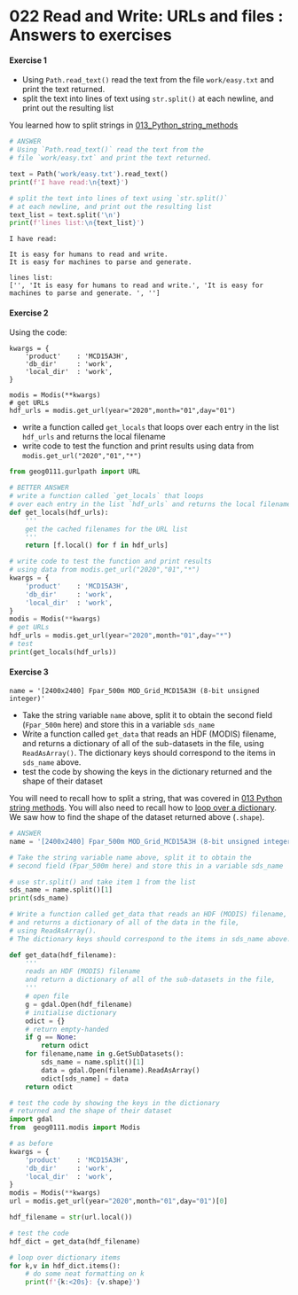 # 022 Read and Write: URLs and files : Answers to exercises

#### Exercise 1

* Using `Path.read_text()` read the text from the file `work/easy.txt` and print the text returned.
* split the text into lines of text using `str.split()` at each newline, and print out the resulting list

You learned how to split strings in [013_Python_string_methods](013_Python_string_methods.md#split()-and-join())


```python
# ANSWER
# Using `Path.read_text()` read the text from the 
# file `work/easy.txt` and print the text returned.

text = Path('work/easy.txt').read_text()
print(f'I have read:\n{text}')

# split the text into lines of text using `str.split()` 
# at each newline, and print out the resulting list
text_list = text.split('\n')
print(f'lines list:\n{text_list}')
```

    I have read:
    
    It is easy for humans to read and write.
    It is easy for machines to parse and generate. 
    
    lines list:
    ['', 'It is easy for humans to read and write.', 'It is easy for machines to parse and generate. ', '']


#### Exercise 2

Using the code:

    kwargs = {
        'product'    : 'MCD15A3H',
        'db_dir'     : 'work',
        'local_dir'  : 'work',
    }

    modis = Modis(**kwargs)
    # get URLs
    hdf_urls = modis.get_url(year="2020",month="01",day="01")

* write a function called `get_locals` that loops over each entry in the list `hdf_urls` and returns the local filename 
* write code to test the function and print results using data from `modis.get_url("2020","01","*")`


```python
from geog0111.gurlpath import URL

# BETTER ANSWER
# write a function called `get_locals` that loops 
# over each entry in the list `hdf_urls` and returns the local filename 
def get_locals(hdf_urls):
    '''
    get the cached filenames for the URL list
    '''
    return [f.local() for f in hdf_urls]
```


```python
# write code to test the function and print results 
# using data from modis.get_url("2020","01","*")
kwargs = {
    'product'    : 'MCD15A3H',
    'db_dir'     : 'work',
    'local_dir'  : 'work',
}
modis = Modis(**kwargs)
# get URLs
hdf_urls = modis.get_url(year="2020",month="01",day="*")
# test
print(get_locals(hdf_urls))
```

#### Exercise 3

    name = '[2400x2400] Fpar_500m MOD_Grid_MCD15A3H (8-bit unsigned integer)'

* Take the string variable `name` above, split it to obtain the second field (`Fpar_500m` here) and store this in a variable `sds_name`
* Write a function called `get_data` that reads an HDF (MODIS) filename, and returns a dictionary of all of the sub-datasets in the file, using `ReadAsArray()`. The dictionary keys should correspond to the items in  `sds_name` above.
* test the code by showing the keys in the dictionary returned and the shape of their dataset

You will need to recall how to split a string, that was covered in [013 Python string methods](013_Python_string_methods.md#split()-and-join()). You will also need to recall how to [loop over a dictionary](016_Python_for.md#looping-over-dictionaries,-and-assert). We saw how to find the shape of the dataset returned above (`.shape`).


```python
# ANSWER 
name = '[2400x2400] Fpar_500m MOD_Grid_MCD15A3H (8-bit unsigned integer)'

# Take the string variable name above, split it to obtain the 
# second field (Fpar_500m here) and store this in a variable sds_name

# use str.split() and take item 1 from the list
sds_name = name.split()[1]
print(sds_name)
```


```python
# Write a function called get_data that reads an HDF (MODIS) filename, 
# and returns a dictionary of all of the data in the file,
# using ReadAsArray(). 
# The dictionary keys should correspond to the items in sds_name above.

def get_data(hdf_filename):
    '''
    reads an HDF (MODIS) filename 
    and return a dictionary of all of the sub-datasets in the file,
    '''
    # open file
    g = gdal.Open(hdf_filename)
    # initialise dictionary
    odict = {}
    # return empty-handed
    if g == None:
        return odict
    for filename,name in g.GetSubDatasets():
        sds_name = name.split()[1]
        data = gdal.Open(filename).ReadAsArray()
        odict[sds_name] = data
    return odict
```


```python
# test the code by showing the keys in the dictionary 
# returned and the shape of their dataset
import gdal
from  geog0111.modis import Modis

# as before
kwargs = {
    'product'    : 'MCD15A3H',
    'db_dir'     : 'work',
    'local_dir'  : 'work',
}
modis = Modis(**kwargs)
url = modis.get_url(year="2020",month="01",day="01")[0]

hdf_filename = str(url.local())

# test the code
hdf_dict = get_data(hdf_filename)

# loop over dictionary items
for k,v in hdf_dict.items():
    # do some neat formatting on k
    print(f'{k:<20s}: {v.shape}')
```
